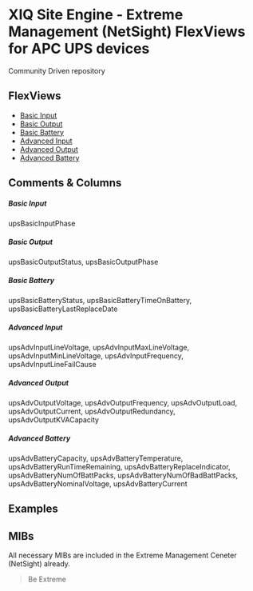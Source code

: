 # XIQ Site Engine - Extreme Management (NetSight) FlexViews for APC UPS devices

Community Driven repository

## FlexViews
* [Basic Input](tpl/APC-UPS_Basic_Input.tpl)
* [Basic Output](tpl/APC-UPS_Basic_Output.tpl)
* [Basic Battery](tpl/APC-UPS_Basic_Battery.tpl)
* [Advanced Input](tpl/APC-UPS_Adv_Input.tpl)
* [Advanced Output](tpl/APC-UPS_Adv_Output.tpl)
* [Advanced Battery](tpl/APC-UPS_Adv_Battery.tpl)

## Comments & Columns
##### Basic Input
upsBasicInputPhase

##### Basic Output
upsBasicOutputStatus, upsBasicOutputPhase

##### Basic Battery
upsBasicBatteryStatus, upsBasicBatteryTimeOnBattery, upsBasicBatteryLastReplaceDate

##### Advanced Input
upsAdvInputLineVoltage, upsAdvInputMaxLineVoltage, upsAdvInputMinLineVoltage, upsAdvInputFrequency, upsAdvInputLineFailCause

##### Advanced Output
upsAdvOutputVoltage, upsAdvOutputFrequency, upsAdvOutputLoad, upsAdvOutputCurrent, upsAdvOutputRedundancy, upsAdvOutputKVACapacity

##### Advanced Battery
upsAdvBatteryCapacity, upsAdvBatteryTemperature, upsAdvBatteryRunTimeRemaining, upsAdvBatteryReplaceIndicator, upsAdvBatteryNumOfBattPacks, upsAdvBatteryNumOfBadBattPacks, upsAdvBatteryNominalVoltage, upsAdvBatteryCurrent

## Examples

## MIBs
All necessary MIBs are included in the Extreme Management Ceneter (NetSight) already.

>Be Extreme
